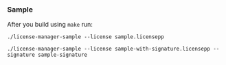 ### Sample

After you build using `make` run:

```
./license-manager-sample --license sample.licensepp
```

```
./license-manager-sample --license sample-with-signature.licensepp --signature sample-signature
```
